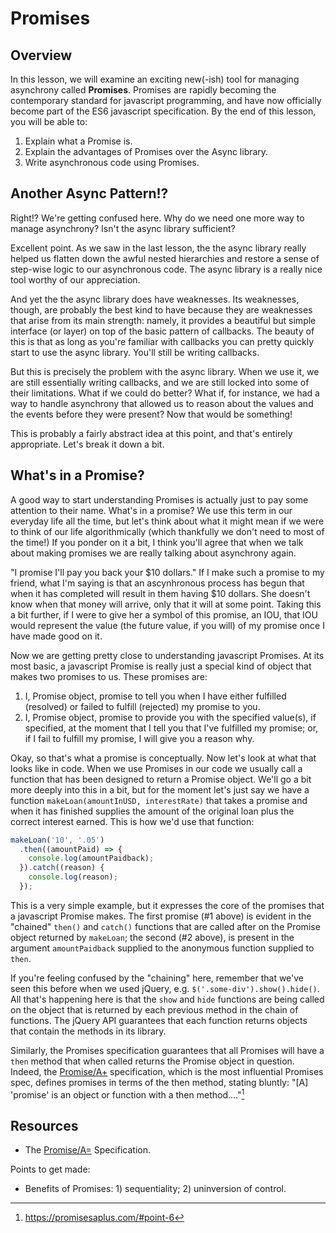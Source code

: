 Promises
========

## Overview

In this lesson, we will examine an exciting new(-ish) tool for managing asynchrony called **Promises**. Promises are rapidly becoming the contemporary standard for javascript programming, and have now officially become part of the ES6 javascript specification. By the end of this lesson, you will be able to:

1. Explain what a Promise is.
2. Explain the advantages of Promises over the Async library.
3. Write asynchronous code using Promises.

## Another Async Pattern!?

Right!? We're getting confused here. Why do we need one more way to manage asynchrony? Isn't the async library sufficient?

Excellent point. As we saw in the last lesson, the the async library really helped us flatten down the awful nested hierarchies and restore a sense of step-wise logic to our asynchronous code. The async library is a really nice tool worthy of our appreciation.

And yet the the async library does have weaknesses. Its weaknesses, though, are probably the best kind to have because they are weaknesses that arise from its main strength: namely, it provides a beautiful but simple interface (or layer) on top of the basic pattern of callbacks. The beauty of this is that as long as you're familiar with callbacks you can pretty quickly start to use the async library. You'll still be writing callbacks.

But this is precisely the problem with the async library. When we use it, we are still essentially writing callbacks, and we are still locked into some of their limitations. What if we could do better? What if, for instance, we had a way to handle asynchrony that allowed us to reason about the values and the events before they were present? Now that would be something!

This is probably a fairly abstract idea at this point, and that's entirely appropriate. Let's break it down a bit.

## What's in a Promise?

A good way to start understanding Promises is actually just to pay some attention to their name. What's in a promise? We use this term in our everyday life all the time, but let's think about what it might mean if we were to think of our life algorithmically (which thankfully we don't need to most of the time!) If you ponder on it a bit, I think you'll agree that when we talk about making promises we are really talking about asynchrony again.

"I promise I'll pay you back your $10 dollars." If I make such a promise to my friend, what I'm saying is that an ascynhronous process has begun that when it has completed will result in them having $10 dollars.  She doesn't know when that money will arrive, only that it will at some point. Taking this a bit further, if I were to give her a symbol of this promise, an IOU, that IOU would represent the value (the future value, if you will) of my promise once I have made good on it.

Now we are getting pretty close to understanding javascript Promises. At its most basic, a javascript Promise is really just a special kind of object that makes two promises to us. These promises are:

1. I, Promise object, promise to tell you when I have either fulfilled (resolved) or failed to fulfill (rejected) my promise to you.
2. I, Promise object, promise to provide you with the specified value(s), if specified, at the moment that I tell you that I've fulfilled my promise; or, if I fail to fulfill my promise, I will give you a reason why.

Okay, so that's what a promise is conceptually. Now let's look at what that looks like in code. When we use Promises in our code we usually call a function that has been designed to return a Promise object. We'll go a bit more deeply into this in a bit, but for the moment let's just say we have a function `makeLoan(amountInUSD, interestRate)` that takes a promise and when it has finished supplies the amount of the original loan plus the correct interest earned. This is how we'd use that function:

```javascript
makeLoan('10', '.05')
  .then((amountPaid) => {
    console.log(amountPaidback);
  }).catch((reason) {
    console.log(reason);
  });
```

This is a very simple example, but it expresses the core of the promises that a javascript Promise makes. The first promise (#1 above) is evident in the "chained" `then()` and `catch()` functions that are called after on the Promise object returned by `makeLoan`; the second (#2 above), is present in the argument `amountPaidback` supplied to the anonymous function supplied to `then`.

If you're feeling confused by the "chaining" here, remember that we've seen this before when we used jQuery, e.g. `$('.some-div').show().hide()`. All that's happening here is that the `show` and `hide` functions are being called on the object that is returned by each previous method in the chain of functions. The jQuery API guarantees that each function returns objects that contain the methods in its library.

Similarly, the Promises specification guarantees that all Promises will have a `then` method that when called returns the Promise object in question. Indeed, the [Promise/A+](http://promisesaplus.com) specification, which is the most influential Promises spec, defines promises in terms of the then method, stating bluntly: "[A] 'promise' is an object or function with a then method...."[^1] 


## Resources

* The [Promise/A=](https://promisesaplus.com/) Specification.


[^1]: https://promisesaplus.com/#point-6

Points to get made:

* Benefits of Promises: 1) sequentiality; 2) uninversion of control. 

